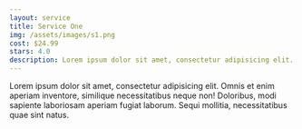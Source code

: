 ```yaml
---
layout: service
title: Service One
img: /assets/images/s1.png
cost: $24.99
stars: 4.0
description: Lorem ipsum dolor sit amet, consectetur adipisicing elit. Sapiente dicta fugit fugiat hic aliquam itaque facere, soluta. Totam id dolores, sint aperiam sequi pariatur praesentium animi perspiciatis molestias iure, ducimus!
---
```

Lorem ipsum dolor sit amet, consectetur adipisicing elit. Omnis et enim aperiam inventore, similique necessitatibus neque non! Doloribus, modi sapiente laboriosam aperiam fugiat laborum. Sequi mollitia, necessitatibus quae sint natus.